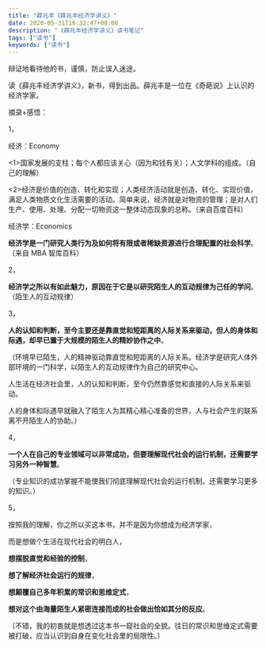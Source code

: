 ```yaml
---
title: "薛兆丰《薛兆丰经济学讲义》"
date: 2020-05-31T16:32:47+08:00
description: "《薛兆丰经济学讲义》读书笔记"
tags: ["读书"]
keywords: ["读书"]
---
```


辩证地看待他的书，谨慎，防止误入迷途。

读《薛兆丰经济学讲义》，新书，得到出品。薛兆丰是一位在《奇葩说》上认识的经济学家。

摘录+感悟：

1，

经济：Economy

<1>国家发展的支柱；每个人都应该关心（因为和钱有关）；人文学科的组成。（自己的理解）

<2>经济是价值的创造、转化和实现；人类经济活动就是创造、转化、实现价值，满足人类物质文化生活需要的活动。简单来说，经济就是对物资的管理；是对人们生产、使用、处理、分配一切物资这一整体动态现象的总称。（来自百度百科）

经济学：Economics

**经济学是一门研究人类行为及如何将有限或者稀缺资源进行合理配置的社会科学**。（来自 MBA 智库百科）

2，

**经济学之所以有如此魅力，原因在于它是以研究陌生人的互动规律为己任的学问**。（陌生人的互动规律）

3，

**人的认知和判断，至今主要还是靠直觉和短距离的人际关系来驱动，但人的身体和际遇，却早已置于大规模的陌生人的精妙协作之中**。

（环境早已陌生，人的精神驱动靠直觉和短距离的人际关系。经济学是研究人体外部环境的一门科学，以陌生人的互动规律作为自己的研究中心。

人生活在经济社会里，人的认知和判断，至今仍然靠感觉和直接的人际关系来驱动。

人的身体和际遇早就融入了陌生人为其精心精心准备的世界，人与社会产生的联系离不开陌生人的协助。）

4，

**一个人在自己的专业领域可以非常成功，但要理解现代社会的运行机制，还需要学习另外一种智慧**。

（专业知识的成功掌握不能使我们彻底理解现代社会的运行机制。还需要学习更多的知识。）

5，

按照我的理解，你之所以买这本书，并不是因为你想成为经济学家，

而是想做个生活在现代社会的明白人，

**想摆脱直觉和经验的控制**，

**想了解经济社会运行的规律**，

**想颠覆自己多年积累的常识和思维定式**，

**想对这个由海量陌生人紧密连接而成的社会做出恰如其分的反应**。

（不错，我的初衷就是想透过这本书一窥社会的全貌。往日的常识和思维定式需要被打破，应当认识到自身在变化社会里的局限性。）
